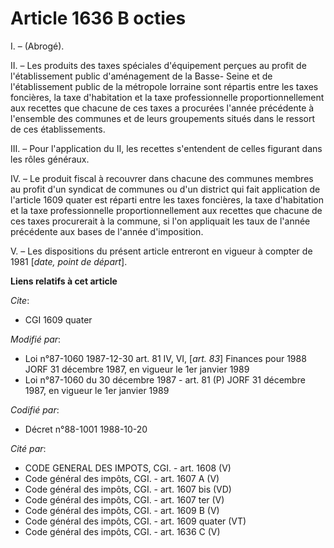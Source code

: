 # Article 1636 B octies

I. – (Abrogé).

II. – Les produits des taxes spéciales d'équipement perçues au profit de l'établissement public d'aménagement de la Basse-
Seine et de l'établissement public de la métropole lorraine sont répartis entre les taxes foncières, la taxe d'habitation et
la taxe professionnelle proportionnellement aux recettes que chacune de ces taxes a procurées l'année précédente à l'ensemble
des communes et de leurs groupements situés dans le ressort de ces établissements.

III. – Pour l'application du II, les recettes s'entendent de celles figurant dans les rôles généraux.

IV. – Le produit fiscal à recouvrer dans chacune des communes membres au profit d'un syndicat de communes ou d'un district
qui fait application de l'article 1609 quater est réparti entre les taxes foncières, la taxe d'habitation et la taxe
professionnelle proportionnellement aux recettes que chacune de ces taxes procurerait à la commune, si l'on appliquait les
taux de l'année précédente aux bases de l'année d'imposition.

V. – Les dispositions du présent article entreront en vigueur à compter de 1981 [*date, point de départ*].

**Liens relatifs à cet article**

_Cite_:

  - CGI 1609 quater

_Modifié par_:

  - Loi n°87-1060 1987-12-30 art. 81 IV, VI, [*art. 83*] Finances pour 1988 JORF 31 décembre 1987, en vigueur le 1er janvier 1989
  - Loi n°87-1060 du 30 décembre 1987 - art. 81 (P) JORF 31 décembre 1987, en vigueur le 1er janvier 1989

_Codifié par_:

  - Décret n°88-1001 1988-10-20

_Cité par_:

  - CODE GENERAL DES IMPOTS, CGI. - art. 1608 (V)
  - Code général des impôts, CGI. - art. 1607 A (V)
  - Code général des impôts, CGI. - art. 1607 bis (VD)
  - Code général des impôts, CGI. - art. 1607 ter (V)
  - Code général des impôts, CGI. - art. 1609 B (V)
  - Code général des impôts, CGI. - art. 1609 quater (VT)
  - Code général des impôts, CGI. - art. 1636 C (V)

